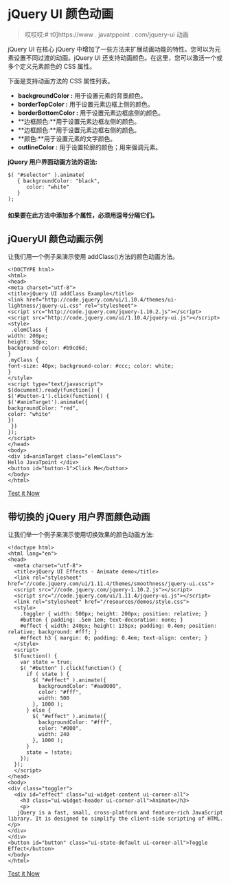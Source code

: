 # jQuery UI 颜色动画

> 哎哎哎:# t0]https://www . javatppoint . com/jquery-ui 动画

jQuery UI 在核心 jQuery 中增加了一些方法来扩展动画功能的特性。您可以为元素设置不同过渡的动画。jQuery UI 还支持动画颜色。在这里，您可以激活一个或多个定义元素颜色的 CSS 属性。

下面是支持动画方法的 CSS 属性列表。

*   **backgroundColor :** 用于设置元素的背景颜色。
*   **borderTopColor :** 用于设置元素边框上侧的颜色。
*   **borderBottomColor :** 用于设置元素边框底侧的颜色。
*   **边框颜色:**用于设置元素边框左侧的颜色。
*   **边框颜色:**用于设置元素边框右侧的颜色。
*   **颜色:**用于设置元素的文字颜色。
*   **outlineColor :** 用于设置轮廓的颜色；用来强调元素。

**jQuery 用户界面动画方法的语法:**

```
$( "#selector" ).animate(
   { backgroundColor: "black",
      color: "white"
   }
);

```

#### 如果要在此方法中添加多个属性，必须用逗号分隔它们。

## jQueryUI 颜色动画示例

让我们用一个例子来演示使用 addClass()方法的颜色动画方法。

```
<!DOCTYPE html>
<html>
<head>
<meta charset="utf-8">
<title>jQuery UI addClass Example</title>
<link href="http://code.jquery.com/ui/1.10.4/themes/ui-lightness/jquery-ui.css" rel="stylesheet">
<script src="http://code.jquery.com/jquery-1.10.2.js"></script>
<script src="http://code.jquery.com/ui/1.10.4/jquery-ui.js"></script>
<style>
 .elemClass {
width: 200px;
height: 50px;
background-color: #b9cd6d;
}
.myClass {
font-size: 40px; background-color: #ccc; color: white;
}
</style>
<script type="text/javascript">
$(document).ready(function() {
$('#button-1').click(function() {
$('#animTarget').animate({
backgroundColor: "red",
color: "white"
})
 })
});
</script>
</head>
<body>
<div id=animTarget class="elemClass">
Hello JavaTpoint </div>
<button id="button-1">Click Me</button>
</body>
</html>

```

[Test it Now](https://www.javatpoint.com/oprweb/test.jsp?filename=jqueryuicoloranimation1)

## 带切换的 jQuery 用户界面颜色动画

让我们举一个例子来演示使用切换效果的颜色动画方法:

```
<!doctype html>
<html lang="en">
<head>
  <meta charset="utf-8">
  <title>jQuery UI Effects - Animate demo</title>
  <link rel="stylesheet" href="//code.jquery.com/ui/1.11.4/themes/smoothness/jquery-ui.css">
  <script src="//code.jquery.com/jquery-1.10.2.js"></script>
  <script src="//code.jquery.com/ui/1.11.4/jquery-ui.js"></script>
  <link rel="stylesheet" href="/resources/demos/style.css">
  <style>
    .toggler { width: 500px; height: 200px; position: relative; }
    #button { padding: .5em 1em; text-decoration: none; }
    #effect { width: 240px; height: 135px; padding: 0.4em; position: relative; background: #fff; }
    #effect h3 { margin: 0; padding: 0.4em; text-align: center; }
  </style>
  <script>
  $(function() {
    var state = true;
    $( "#button" ).click(function() {
      if ( state ) {
        $( "#effect" ).animate({
          backgroundColor: "#aa0000",
          color: "#fff",
          width: 500
        }, 1000 );
      } else {
        $( "#effect" ).animate({
          backgroundColor: "#fff",
          color: "#000",
          width: 240
        }, 1000 );
      }
      state = !state;
    });
  });
  </script>
</head>
<body>
<div class="toggler">
  <div id="effect" class="ui-widget-content ui-corner-all">
    <h3 class="ui-widget-header ui-corner-all">Animate</h3>
    <p>
   jQuery is a fast, small, cross-platform and feature-rich JavaScript library. It is designed to simplify the client-side scripting of HTML.
</p>
</div>
</div>
<button id="button" class="ui-state-default ui-corner-all">Toggle Effect</button>
</body>
</html>

```

[Test it Now](https://www.javatpoint.com/oprweb/test.jsp?filename=jqueryuicoloranimation2)